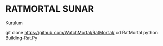 # RATMORTAL SUNAR
Kurulum 

git clone https://github.com/WatchMortal/RatMortal/
cd RatMortal
python Building-Rat.Py
